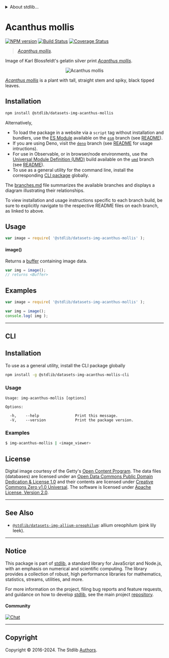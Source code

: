 <!--

@license Apache-2.0

Copyright (c) 2018 The Stdlib Authors.

Licensed under the Apache License, Version 2.0 (the "License");
you may not use this file except in compliance with the License.
You may obtain a copy of the License at

   http://www.apache.org/licenses/LICENSE-2.0

Unless required by applicable law or agreed to in writing, software
distributed under the License is distributed on an "AS IS" BASIS,
WITHOUT WARRANTIES OR CONDITIONS OF ANY KIND, either express or implied.
See the License for the specific language governing permissions and
limitations under the License.

-->


<details>
  <summary>
    About stdlib...
  </summary>
  <p>We believe in a future in which the web is a preferred environment for numerical computation. To help realize this future, we've built stdlib. stdlib is a standard library, with an emphasis on numerical and scientific computation, written in JavaScript (and C) for execution in browsers and in Node.js.</p>
  <p>The library is fully decomposable, being architected in such a way that you can swap out and mix and match APIs and functionality to cater to your exact preferences and use cases.</p>
  <p>When you use stdlib, you can be absolutely certain that you are using the most thorough, rigorous, well-written, studied, documented, tested, measured, and high-quality code out there.</p>
  <p>To join us in bringing numerical computing to the web, get started by checking us out on <a href="https://github.com/stdlib-js/stdlib">GitHub</a>, and please consider <a href="https://opencollective.com/stdlib">financially supporting stdlib</a>. We greatly appreciate your continued support!</p>
</details>

# Acanthus mollis

[![NPM version][npm-image]][npm-url] [![Build Status][test-image]][test-url] [![Coverage Status][coverage-image]][coverage-url] <!-- [![dependencies][dependencies-image]][dependencies-url] -->

> [_Acanthus mollis_][@blossfeldt:1928a].

<section class="intro">

Image of Karl Blossfeldt's gelatin silver print [_Acanthus mollis_][@blossfeldt:1928a].

<!-- <image align="center" src="./data/image.jpg" alt="Acanthus mollis"> -->

<div class="image" align="center">
    <img src="https://cdn.jsdelivr.net/gh/stdlib-js/stdlib@30236137d43c6a0dc458588e66527f6762e10634/lib/node_modules/%40stdlib/datasets/img-acanthus-mollis/data/image.jpg" alt="Acanthus mollis">
    <br>
</div>

<!-- </image> -->

[_Acanthus mollis_][@blossfeldt:1928a] is a plant with tall, straight stem and spiky, black tipped leaves.

</section>

<!-- /.intro -->

<section class="installation">

## Installation

```bash
npm install @stdlib/datasets-img-acanthus-mollis
```

Alternatively,

-   To load the package in a website via a `script` tag without installation and bundlers, use the [ES Module][es-module] available on the [`esm`][esm-url] branch (see [README][esm-readme]).
-   If you are using Deno, visit the [`deno`][deno-url] branch (see [README][deno-readme] for usage intructions).
-   For use in Observable, or in browser/node environments, use the [Universal Module Definition (UMD)][umd] build available on the [`umd`][umd-url] branch (see [README][umd-readme]).
-   To use as a general utility for the command line, install the corresponding [CLI package][cli-section] globally.

The [branches.md][branches-url] file summarizes the available branches and displays a diagram illustrating their relationships.

To view installation and usage instructions specific to each branch build, be sure to explicitly navigate to the respective README files on each branch, as linked to above.

</section>

<section class="usage">

## Usage

```javascript
var image = require( '@stdlib/datasets-img-acanthus-mollis' );
```

#### image()

Returns a [buffer][@stdlib/buffer/ctor] containing image data.

```javascript
var img = image();
// returns <Buffer>
```

</section>

<!-- /.usage -->

<section class="examples">

<!-- TODO: more creative example. -->

## Examples

<!-- eslint no-undef: "error" -->

```javascript
var image = require( '@stdlib/datasets-img-acanthus-mollis' );

var img = image();
console.log( img );
```

</section>

<!-- /.examples -->

* * *

<section class="cli">

## CLI

<section class="installation">

## Installation

To use as a general utility, install the CLI package globally

```bash
npm install -g @stdlib/datasets-img-acanthus-mollis-cli
```

</section>

<!-- CLI usage documentation. -->

<section class="usage">

### Usage

```text
Usage: img-acanthus-mollis [options]

Options:

  -h,    --help                Print this message.
  -V,    --version             Print the package version.
```

</section>

<!-- /.usage -->

<section class="examples">

### Examples

```bash
$ img-acanthus-mollis | <image_viewer>
```

</section>

<!-- /.examples -->

</section>

<!-- /.cli -->

<!-- <license> -->

## License

Digital image courtesy of the Getty's [Open Content Program][getty-open-content]. The data files (databases) are licensed under an [Open Data Commons Public Domain Dedication & License 1.0][pddl-1.0] and their contents are licensed under [Creative Commons Zero v1.0 Universal][cc0]. The software is licensed under [Apache License, Version 2.0][apache-license].

<!-- </license> -->

<!-- Section for related `stdlib` packages. Do not manually edit this section, as it is automatically populated. -->

<section class="related">

* * *

## See Also

-   <span class="package-name">[`@stdlib/datasets-img-allium-oreophilum`][@stdlib/datasets/img-allium-oreophilum]</span><span class="delimiter">: </span><span class="description">allium oreophilum (pink lily leek).</span>

</section>

<!-- /.related -->

<!-- Section for all links. Make sure to keep an empty line after the `section` element and another before the `/section` close. -->


<section class="main-repo" >

* * *

## Notice

This package is part of [stdlib][stdlib], a standard library for JavaScript and Node.js, with an emphasis on numerical and scientific computing. The library provides a collection of robust, high performance libraries for mathematics, statistics, streams, utilities, and more.

For more information on the project, filing bug reports and feature requests, and guidance on how to develop [stdlib][stdlib], see the main project [repository][stdlib].

#### Community

[![Chat][chat-image]][chat-url]

---

## Copyright

Copyright &copy; 2016-2024. The Stdlib [Authors][stdlib-authors].

</section>

<!-- /.stdlib -->

<!-- Section for all links. Make sure to keep an empty line after the `section` element and another before the `/section` close. -->

<section class="links">

[npm-image]: http://img.shields.io/npm/v/@stdlib/datasets-img-acanthus-mollis.svg
[npm-url]: https://npmjs.org/package/@stdlib/datasets-img-acanthus-mollis

[test-image]: https://github.com/stdlib-js/datasets-img-acanthus-mollis/actions/workflows/test.yml/badge.svg?branch=v0.2.0
[test-url]: https://github.com/stdlib-js/datasets-img-acanthus-mollis/actions/workflows/test.yml?query=branch:v0.2.0

[coverage-image]: https://img.shields.io/codecov/c/github/stdlib-js/datasets-img-acanthus-mollis/main.svg
[coverage-url]: https://codecov.io/github/stdlib-js/datasets-img-acanthus-mollis?branch=main

<!--

[dependencies-image]: https://img.shields.io/david/stdlib-js/datasets-img-acanthus-mollis.svg
[dependencies-url]: https://david-dm.org/stdlib-js/datasets-img-acanthus-mollis/main

-->

[chat-image]: https://img.shields.io/gitter/room/stdlib-js/stdlib.svg
[chat-url]: https://app.gitter.im/#/room/#stdlib-js_stdlib:gitter.im

[stdlib]: https://github.com/stdlib-js/stdlib

[stdlib-authors]: https://github.com/stdlib-js/stdlib/graphs/contributors

[cli-section]: https://github.com/stdlib-js/datasets-img-acanthus-mollis#cli
[cli-url]: https://github.com/stdlib-js/datasets-img-acanthus-mollis/tree/cli
[@stdlib/datasets-img-acanthus-mollis]: https://github.com/stdlib-js/datasets-img-acanthus-mollis/tree/main

[umd]: https://github.com/umdjs/umd
[es-module]: https://developer.mozilla.org/en-US/docs/Web/JavaScript/Guide/Modules

[deno-url]: https://github.com/stdlib-js/datasets-img-acanthus-mollis/tree/deno
[deno-readme]: https://github.com/stdlib-js/datasets-img-acanthus-mollis/blob/deno/README.md
[umd-url]: https://github.com/stdlib-js/datasets-img-acanthus-mollis/tree/umd
[umd-readme]: https://github.com/stdlib-js/datasets-img-acanthus-mollis/blob/umd/README.md
[esm-url]: https://github.com/stdlib-js/datasets-img-acanthus-mollis/tree/esm
[esm-readme]: https://github.com/stdlib-js/datasets-img-acanthus-mollis/blob/esm/README.md
[branches-url]: https://github.com/stdlib-js/datasets-img-acanthus-mollis/blob/main/branches.md

[getty-open-content]: http://www.getty.edu/about/opencontent.html

[pddl-1.0]: http://opendatacommons.org/licenses/pddl/1.0/

[cc0]: https://creativecommons.org/publicdomain/zero/1.0

[apache-license]: https://www.apache.org/licenses/LICENSE-2.0

[@blossfeldt:1928a]: http://www.getty.edu/art/collection/objects/35443/karl-blossfeldt-acanthus-mollis-german-1928/

[@stdlib/buffer/ctor]: https://github.com/stdlib-js/buffer-ctor

<!-- <related-links> -->

[@stdlib/datasets/img-allium-oreophilum]: https://github.com/stdlib-js/datasets-img-allium-oreophilum

<!-- </related-links> -->

</section>

<!-- /.links -->
